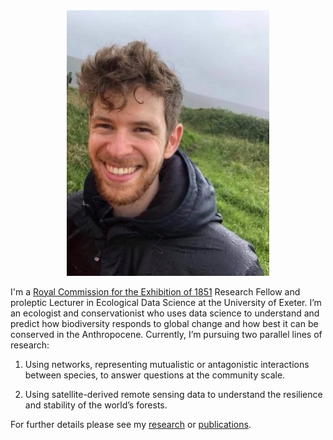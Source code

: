 
<div style="text-align: center"><img src="/images/me.jpg" width="324" /></div>

I'm a [Royal Commission for the Exhibition of 1851](https://www.royalcommission1851.org) Research Fellow and proleptic Lecturer in Ecological Data Science at the University of Exeter. I’m an ecologist and conservationist who uses data science to understand and predict how biodiversity responds to global change and how best it can be conserved in the Anthropocene. Currently, I’m pursuing two parallel lines of research:

1. Using networks, representing mutualistic or antagonistic interactions between species, to answer questions at the community scale.

2. Using satellite-derived remote sensing data to understand the resilience and stability of the world’s forests. 

For further details please see my [research](/research) or [publications](/publications).
